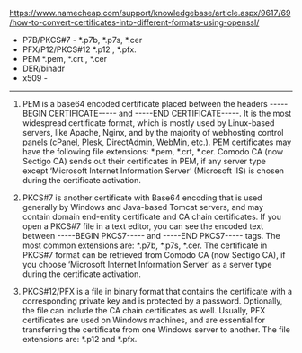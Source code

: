 https://www.namecheap.com/support/knowledgebase/article.aspx/9617/69/how-to-convert-certificates-into-different-formats-using-openssl/
- P7B/PKCS#7 -     *.p7b, *.p7s, *.cer
- PFX/P12/PKCS#12  *.p12 ,  *.pfx.
- PEM              *.pem, *.crt , *.cer
- DER/binadr
- x509 -           
------------------------------------------------------------------------
1) PEM is a base64 encoded certificate placed between the headers -----BEGIN CERTIFICATE----- and -----END CERTIFICATE-----. It is the most widespread certificate format, which is mostly used by Linux-based servers, like Apache, Nginx, and by the majority of webhosting control panels (cPanel, Plesk, DirectAdmin, WebMin, etc.). PEM certificates may have the following file extensions: *.pem, *.crt, *.cer. Comodo CA (now Sectigo CA) sends out their certificates in PEM, if any server type except ‘Microsoft Internet Information Server’ (Microsoft IIS) is chosen during the certificate activation.


2) PKCS#7 is another certificate with Base64 encoding that is used generally by Windows and Java-based Tomcat servers, and may contain domain end-entity certificate and CA chain certificates. If you open a PKCS#7 file in a text editor, you can see the encoded text between -----BEGIN PKCS7----- and -----END PKCS7----- tags. The most common extensions are: *.p7b, *.p7s, *.cer. The certificate in PKCS#7 format can be retrieved from Comodo CA (now Sectigo CA), if you choose ‘Microsoft Internet Information Server’ as a server type during the certificate activation.

3) PKCS#12/PFX is a file in binary format that contains the certificate with a corresponding private key and is protected by a password. Optionally, the file can include the CA chain certificates as well. Usually, PFX certificates are used on Windows machines, and are essential for transferring the certificate from one Windows server to another. The file extensions are: *.p12 and *.pfx.


